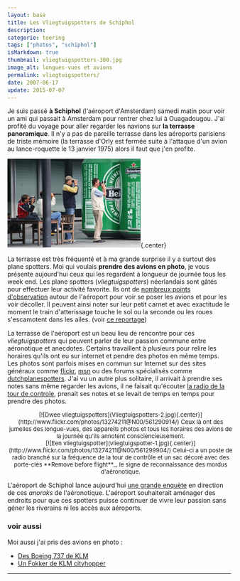 ```yaml
---
layout: base
title: Les Vliegtuigspotters de Schiphol
description: 
categorie: toering
tags: ["photos", "schiphol"]
isMarkdown: true
thumbnail: vliegtuigspotters-300.jpg
image_alt: longues-vues et avions
permalink: vliegtuigspotters/
date: 2007-06-17
update: 2015-07-07
---
```




Je suis passé **à Schiphol** (l'aéroport d'Amsterdam) samedi matin pour voir un ami qui passait à Amsterdam pour rentrer chez lui à Ouagadougou. J'ai profité du voyage pour aller regarder les navions sur **la terrasse panoramique**. Il n'y a pas de pareille terrasse dans les aéroports parisiens de triste mémoire (la terrasse d'Orly est fermée suite à l'attaque d'un avion au lance-roquette le 13 janvier 1975) alors il faut que j'en profite.

![longues-vues et avions](vliegtuigspotters-300.jpg){.center}

La terrasse est très fréquenté et à ma grande surprise il y a surtout des plane spotters. Moi qui voulais **prendre des avions en photo**, je vous présente aujourd'hui ceux qui les regardent à longueur de journée tous les week end. Les plane spotters (*vliegtuigspotters*) néerlandais sont gâtés pour effectuer leur activité favorite. Ils ont de [nombreux points d'observation](http://www.schipholview.nl/index_spotinfo.html) autour de l'aéroport pour voir se poser les avions et pour les voir décoller. Il peuvent ainsi noter sur leur petit carnet et avec exactitude le moment le train d'atterissage touche le sol ou la seconde ou les roues s'escamotent dans les ailes. (voir [ce reportage](http://www.blablablog.nl/B1038127581/C2137970906/E1521887349/index.html))

La terrasse de l'aéroport est un beau lieu de rencontre pour ces *vliegtuigspotters* qui peuvent parler de leur passion commune entre aéronotique et anecdotes.  Certains travaillent à plusieurs pour relire les horaires qu'ils ont eu sur internet et pendre des photos en même temps. Les photos sont parfois mises en commun sur Internet sur des sites généraux comme [flickr](http://www.flickr.com/groups/28713840@N00/pool/), [msn](http://groups.msn.com/spottersprikbord) ou des forums spécialisés comme [dutchplanespotters](http://www.dutchplanespotters.nl/). J'ai vu un autre plus solitaire, il arrivait à prendre ses notes sans même regarder les avions, il ne faisait qu'écouter [la radio de la tour de controle](http://www.schipholview.nl/index_frequencies.html), prenait ses notes et se levait de temps en temps pour prendre des photos.

<!-- HTML -->
<div style="text-align:center; margin: auto; width:510px; vertical-align:top; text-align-center; font-size:small;">
<!-- / HTML -->
[![Dwee vliegtuigspotters](Vliegtuigspotters-2.jpg){.center}](http://www.flickr.com/photos/13274211@N00/561290914/)  
Ceux là ont des jumelles des longue-vues, des appareils photos et tous les horaires des avions de la journée qu'ils annotent consciencieusement.
<!-- HTML -->
</div>
<!-- / HTML -->

<!-- HTML -->
<div style="text-align:center; margin: auto; width:510px; vertical-align:top; text-align-center; font-size:small;">
<!-- / HTML -->
[![Een vliegtuigspotter](vliegtuigspotter-1.jpg){.center}](http://www.flickr.com/photos/13274211@N00/561299904/)  
Celui-ci a un poste de radio branché sur la fréquence de la tour de contrôle et un sac décoré avec des porte-clés **Remove before flight**_, le signe de reconnaissance des mordus d'aéronotique.
<!-- HTML -->
</div>
<!-- / HTML -->

L'aéroport de Schiphol lance aujourd'hui [une grande enquète](http://www.blikopnieuws.nl/bericht/51455) en direction de ces *anoraks* de l'aéronotique. L'aéroport souhaiterait aménager des endroits pour que ces spotters puisse continuer de vivre leur passion sans géner les riverains ni les accès aux aéroports.

### voir aussi
Moi aussi j'ai pris des avions en photo :
* [Des Boeing 737 de KLM](/voyage-klm-retour)
* [Un Fokker de KLM cityhopper](/hier-en-fokker)
---